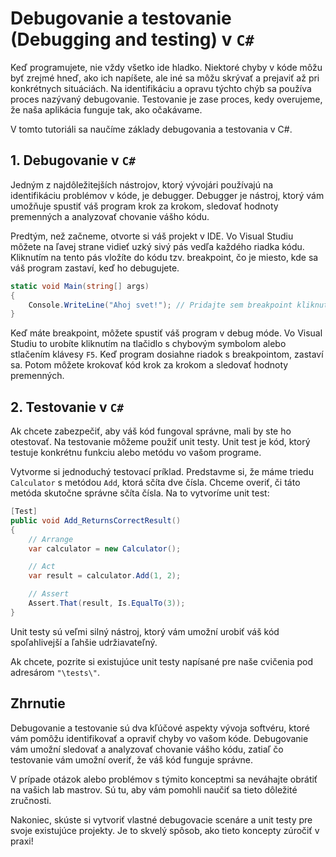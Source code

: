 # Debugovanie a testovanie (Debugging and testing) v `C#`

Keď programujete, nie vždy všetko ide hladko. Niektoré chyby v kóde môžu byť zrejmé hneď, ako ich napíšete, ale iné sa môžu skrývať a prejaviť až pri konkrétnych situáciách. Na identifikáciu a opravu týchto chýb sa používa proces nazývaný debugovanie. Testovanie je zase proces, kedy overujeme, že naša aplikácia funguje tak, ako očakávame.

V tomto tutoriáli sa naučíme základy debugovania a testovania v C#.

## 1. Debugovanie v `C#`

Jedným z najdôležitejších nástrojov, ktorý vývojári používajú na identifikáciu problémov v kóde, je debugger. Debugger je nástroj, ktorý vám umožňuje spustiť váš program krok za krokom, sledovať hodnoty premenných a analyzovať chovanie vášho kódu.

Predtým, než začneme, otvorte si váš projekt v IDE. Vo Visual Studiu môžete na ľavej strane vidieť uzký sivý pás vedľa každého riadka kódu. Kliknutím na tento pás vložíte do kódu tzv. breakpoint, čo je miesto, kde sa váš program zastaví, keď ho debugujete.

```csharp
static void Main(string[] args)
{
    Console.WriteLine("Ahoj svet!"); // Pridajte sem breakpoint kliknutím do sivého pasu na ľavej strane vo vašom Visual Studio 2022
}
```

Keď máte breakpoint, môžete spustiť váš program v debug móde. Vo Visual Studiu to urobíte kliknutím na tlačidlo s chybovým symbolom alebo stlačením klávesy `F5`. Keď program dosiahne riadok s breakpointom, zastaví sa. Potom môžete krokovať kód krok za krokom a sledovať hodnoty premenných.

## 2. Testovanie v `C#`

Ak chcete zabezpečiť, aby váš kód fungoval správne, mali by ste ho otestovať. Na testovanie môžeme použiť unit testy. Unit test je kód, ktorý testuje konkrétnu funkciu alebo metódu vo vašom programe.

Vytvorme si jednoduchý testovací príklad. Predstavme si, že máme triedu `Calculator` s metódou `Add`, ktorá sčíta dve čísla. Chceme overiť, či táto metóda skutočne správne sčíta čísla. Na to vytvoríme unit test:

```csharp
[Test]
public void Add_ReturnsCorrectResult()
{
    // Arrange
    var calculator = new Calculator();

    // Act
    var result = calculator.Add(1, 2);

    // Assert
    Assert.That(result, Is.EqualTo(3));
}
```

Unit testy sú veľmi silný nástroj, ktorý vám umožní urobiť váš kód spoľahlivejší a ľahšie udržiavateľný.

Ak chcete, pozrite si existujúce unit testy napísané pre naše cvičenia pod adresárom `"\tests\"`.

## Zhrnutie

Debugovanie a testovanie sú dva kľúčové aspekty vývoja softvéru, ktoré vám pomôžu identifikovať a opraviť chyby vo vašom kóde. Debugovanie vám umožní sledovať a analyzovať chovanie vášho kódu, zatiaľ čo testovanie vám umožní overiť, že váš kód funguje správne.

V prípade otázok alebo problémov s týmito konceptmi sa neváhajte obrátiť na vašich lab mastrov. Sú tu, aby vám pomohli naučiť sa tieto dôležité zručnosti.

Nakoniec, skúste si vytvoriť vlastné debugovacie scenáre a unit testy pre svoje existujúce projekty. Je to skvelý spôsob, ako tieto koncepty zúročiť v praxi!
